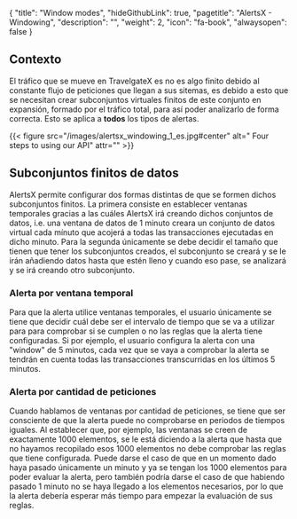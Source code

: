 {
  "title": "Window modes",
  "hideGithubLink": true,
  "pagetitle": "AlertsX - Windowing",
  "description": "",
  "weight": 2,
  "icon": "fa-book",
  "alwaysopen": false
}

## Contexto

El tráfico que se mueve en TravelgateX es no es algo finito debido al constante flujo de peticiones que llegan a sus sitemas, es debido a esto que se necesitan crear subconjuntos virtuales finitos de este conjunto en expansión, formado por el tráfico total, para así poder analizarlo de forma correcta. Esto se aplica a **todos** los tipos de alertas.

{{< figure src="/images/alertsx_windowing_1_es.jpg#center" alt=" Four steps to using our API" attr="" >}}

## Subconjuntos finitos de datos

AlertsX permite configurar dos formas distintas de que se formen dichos subconjuntos finitos. La primera consiste en establecer ventanas temporales gracias a las cuáles AlertsX irá creando dichos conjuntos de datos, i.e. una ventana de datos de 1 minuto creara un conjunto de datos virtual cada mínuto que acojerá a todas las transacciones ejecutadas en dicho minuto. Para la segunda únicamente se debe decidir el tamaño que tienen que tener los subconjuntos creados, el subconjunto se creará y se le irán añadiendo datos hasta que estén lleno y cuando eso pase, se analizará y se irá creando otro subconjunto.

### Alerta por ventana temporal

Para que la alerta utilice ventanas temporales, el usuario únicamente se tiene que decidir cuál debe ser el intervalo de tiempo que se va a utilizar para para comprobar si se cumplen o no las reglas que la alerta tiene configuradas. Si por ejemplo, el usuario configura la alerta con una "window" de 5 minutos, cada vez que se vaya a comprobar la alerta se tendrán en cuenta todas las transacciones transcurridas en los últimos 5 minutos.

### Alerta por cantidad de peticiones

Cuando hablamos de ventanas por cantidad de peticiones, se tiene que ser consciente de que la alerta puede no comprobarse en periodos de tiempos iguales. Al establecer que, por ejemplo, las ventanas se creen de exactamente 1000 elementos, se le está diciendo a la alerta que hasta que no hayamos recopilado esos 1000 elementos no debe comprobar las reglas que tiene configurada. Puede darse el caso de que en un momento dado haya pasado únicamente un minuto y ya se tengan los 1000 elementos para poder evaluar la alerta, pero también podría darse el caso de que habiendo pasado 1 minuto no se haya llegado a los elementos necesarios, por lo que la alerta debería esperar más tiempo para empezar la evaluación de sus reglas.
